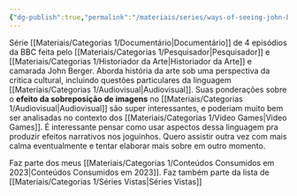 ```yaml
---
{"dg-publish":true,"permalink":"/materiais/series/ways-of-seeing-john-berger/","noteIcon":""}
---
```


Série [[Materiais/Categorias 1/Documentário\|Documentário]] de 4 episódios da BBC feita pelo [[Materiais/Categorias 1/Pesquisador\|Pesquisador]]  e [[Materiais/Categorias 1/Historiador da Arte\|Historiador da Arte]] e camarada John Berger.
Aborda história da arte sob uma perspectiva da critica cultural, incluindo questões particulares da linguagem [[Materiais/Categorias 1/Audiovisual\|Audiovisual]]. Suas ponderações sobre o **efeito da sobreposição de imagens** no [[Materiais/Categorias 1/Audiovisual\|Audiovisual]] são super interessantes, e poderiam muito bem ser analisadas no contexto dos [[Materiais/Categorias 1/Video Games\|Video Games]]. É interessante pensar como usar aspectos dessa linguagem pra produzir efeitos narrativos nos joguinhos. Quero assistir outra vez com mais calma eventualmente e tentar elaborar mais sobre em outro momento.

Faz parte dos meus [[Materiais/Categorias 1/Conteúdos Consumidos em 2023\|Conteúdos Consumidos em 2023]].
Faz também parte da lista de [[Materiais/Categorias 1/Séries Vistas\|Séries Vistas]]
